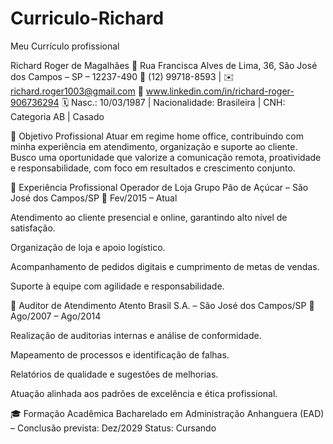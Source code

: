 # Curriculo-Richard
Meu Currículo profissional

Richard Roger de Magalhães
📍 Rua Francisca Alves de Lima, 36, São José dos Campos – SP – 12237-490
📱 (12) 99718-8593 | ✉️ richard.roger1003@gmail.com
🔗 www.linkedin.com/in/richard-roger-906736294
🗓️ Nasc.: 10/03/1987 | Nacionalidade: Brasileira | CNH: Categoria AB | Casado

🎯 Objetivo Profissional
Atuar em regime home office, contribuindo com minha experiência em atendimento, organização e suporte ao cliente. 
Busco uma oportunidade que valorize a comunicação remota, proatividade e responsabilidade, 
com foco em resultados e crescimento conjunto.

💼 Experiência Profissional
Operador de Loja
Grupo Pão de Açúcar – São José dos Campos/SP
📅 Fev/2015 – Atual

Atendimento ao cliente presencial e online, garantindo alto nível de satisfação.

Organização de loja e apoio logístico.

Acompanhamento de pedidos digitais e cumprimento de metas de vendas.

Suporte à equipe com agilidade e responsabilidade.

💼 Auditor de Atendimento
Atento Brasil S.A. – São José dos Campos/SP
📅 Ago/2007 – Ago/2014

Realização de auditorias internas e análise de conformidade.

Mapeamento de processos e identificação de falhas.

Relatórios de qualidade e sugestões de melhorias.

Atuação alinhada aos padrões de excelência e ética profissional.

🎓 Formação Acadêmica
Bacharelado em Administração
Anhanguera (EAD) – Conclusão prevista: Dez/2029
Status: Cursando

